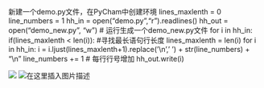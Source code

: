 ﻿新建一个demo.py文件，在PyCham中创建环境
lines_maxlenth = 0
line_numbers = 1
hh_in = open(“demo.py”,“r”).readlines()
hh_out = open(“demo_new.py”, “w”) # 运行生成一个demo_new.py文件
for i in hh_in:
if(lines_maxlenth < len(i)): #寻找最长语句行长度
lines_maxlenth = len(i)
for i in hh_in:
i = i.ljust(lines_maxlenth+1).replace(’\n’,’ ’) + str(line_numbers) + “\n”
line_numbers += 1 # 每行行号增加
hh_out.write(i)

![](https://img-blog.csdnimg.cn/2020111908114286.png?x-oss-process=image/watermark,type_ZmFuZ3poZW5naGVpdGk,shadow_10,text_aHR0cHM6Ly9ibG9nLmNzZG4ubmV0L3dlaXhpbl81MTc3NTc5MQ==,size_16,color_FFFFFF,t_70#pic_center)
![在这里插入图片描述](https://img-blog.csdnimg.cn/2020111908132579.png?x-oss-process=image/watermark,type_ZmFuZ3poZW5naGVpdGk,shadow_10,text_aHR0cHM6Ly9ibG9nLmNzZG4ubmV0L3dlaXhpbl81MTc3NTc5MQ==,size_16,color_FFFFFF,t_70#pic_center)



